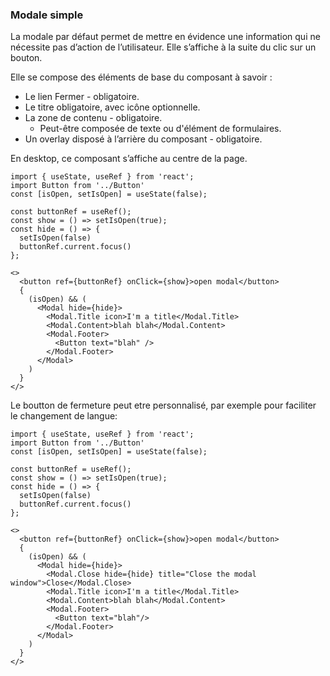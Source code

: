 ### Modale  simple

La modale par défaut permet de mettre en évidence une information qui ne nécessite pas d’action de l’utilisateur. Elle s’affiche à la suite du clic sur un bouton.

Elle se compose des éléments de base du composant à savoir :
  - Le lien Fermer - obligatoire.
  - Le titre obligatoire, avec icône optionnelle.
  - La zone de contenu - obligatoire.
    - Peut-être composée de texte ou d'élément de formulaires.
  - Un overlay disposé à l’arrière du composant - obligatoire.

En desktop, ce composant s’affiche au centre de la page.

```
import { useState, useRef } from 'react';
import Button from '../Button'
const [isOpen, setIsOpen] = useState(false);

const buttonRef = useRef();
const show = () => setIsOpen(true);
const hide = () => {
  setIsOpen(false)
  buttonRef.current.focus()
};

<>
  <button ref={buttonRef} onClick={show}>open modal</button>
  {
    (isOpen) && (
      <Modal hide={hide}>
        <Modal.Title icon>I'm a title</Modal.Title>
        <Modal.Content>blah blah</Modal.Content>
        <Modal.Footer>
          <Button text="blah" />
        </Modal.Footer>
      </Modal>
    )
  }
</>
```

Le boutton de fermeture peut etre personnalisé, par exemple pour faciliter le changement de langue:
```
import { useState, useRef } from 'react';
import Button from '../Button'
const [isOpen, setIsOpen] = useState(false);

const buttonRef = useRef();
const show = () => setIsOpen(true);
const hide = () => {
  setIsOpen(false)
  buttonRef.current.focus()
};

<>
  <button ref={buttonRef} onClick={show}>open modal</button>
  {
    (isOpen) && (
      <Modal hide={hide}>
        <Modal.Close hide={hide} title="Close the modal window">Close</Modal.Close>
        <Modal.Title icon>I'm a title</Modal.Title>
        <Modal.Content>blah blah</Modal.Content>
        <Modal.Footer>
          <Button text="blah"/>
        </Modal.Footer>
      </Modal>
    )
  }
</>
```
